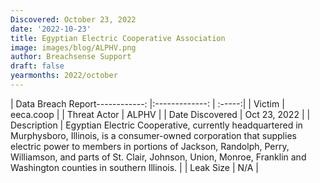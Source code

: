 ```yaml
---
Discovered: October 23, 2022
date: '2022-10-23'
title: Egyptian Electric Cooperative Association
image: images/blog/ALPHV.png
author: Breachsense Support
draft: false
yearmonths: 2022/october
---
```


| Data Breach Report------------:     |:-------------:    | :-----:|
| Victim      | eeca.coop      | 
| Threat Actor      | ALPHV      | 
| Date Discovered      | Oct 23, 2022      | 
| Description      |  Egyptian Electric Cooperative, currently headquartered in Murphysboro, Illinois, is a consumer-owned corporation that supplies electric power to members in portions of Jackson, Randolph, Perry, Williamson, and parts of St. Clair, Johnson, Union, Monroe, Franklin and Washington counties in southern Illinois.      | 
| Leak Size      | N/A      | 

